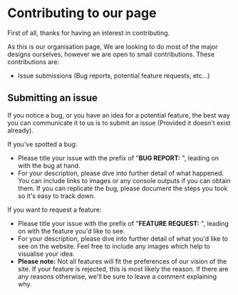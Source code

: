 # Contributing to our page
First of all, thanks for having an interest in contributing.

As this is our organisation page, We are looking to do most of the major designs ourselves, however we are open to small contributions. These contributions are:
- Issue submissions (Bug reports, potential feature requests, etc...)

## Submitting an issue
If you notice a bug, or you have an idea for a potential feature, the best way you can communicate it to us is to submit an issue (Provided it doesn't exist already).

If you've spotted a bug:
- Please title your issue with the prefix of "**BUG REPORT:** ", leading on with the bug at hand.
- For your description, please dive into further detail of what happened. You can include links to images or any console outputs if you can obtain them. If you can replicate the bug, please document the steps you took so it's easy to track down.

If you want to request a feature:
- Please title your issue with the prefix of "**FEATURE REQUEST:** ", leading on with the feature you'd like to see.
- For your description, please dive into further detail of what you'd like to see on the website. Feel free to include any images which help to visualise your idea.
- **Please note:** Not all features will fit the preferences of our vision of the site. If your feature is rejected, this is most likely the reason. If there are any reasons otherwise, we'll be sure to leave a comment explaining why.
